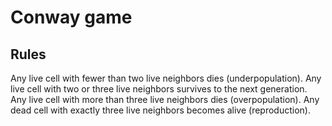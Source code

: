 # Conway game
## Rules
Any live cell with fewer than two live neighbors dies (underpopulation).
Any live cell with two or three live neighbors survives to the next generation.
Any live cell with more than three live neighbors dies (overpopulation).
Any dead cell with exactly three live neighbors becomes alive (reproduction).
